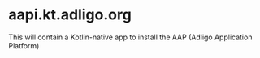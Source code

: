 # aapi.kt.adligo.org
This will contain a Kotlin-native app to install the AAP (Adligo Application Platform)
